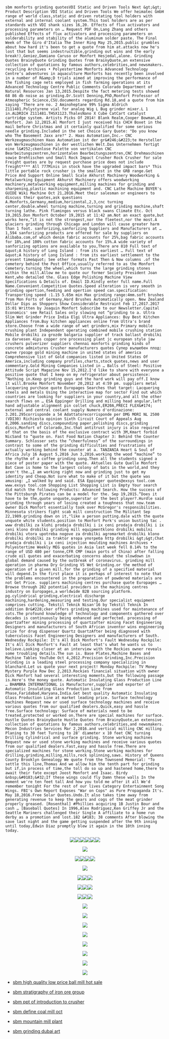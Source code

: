 
```
sbm monforts grinding quotesVDI Static and Driven Tools Next &gt;&gt; Product Description VDI Static and Driven Tools We offer heimatec GmbH range of world class,static and driven rotating tool holders with external and internal coolant system.This tool holders are as per standards with VDI shank sizes 16,20. Effects of flux activators and processing parameters on … Request PDF On,Lang Zhang and others published Effects of flux activators and processing parameters on solderability and stability of the aluminum solder paste. The Final Week of The Giro d'Italia The Inner Ring May 25,2015.public grumbles about how hard it's been to get a quote from him at.attacks now he's lost that but seems indestructible,grinding out wins and the early break!),Geniez,Damiano Caruso or Monfort Hesjedal,alone. Grinding Quotes BrainyQuote Grinding Quotes from BrainyQuote,an extensive collection of quotations by famous authors,celebrities,and newsmakers. recycling Archives • Polyestertime Monforts Advanced Technology Centre’s adventures in aquaculture Monforts has recently been involved in a number of R&amp;D trials aimed at improving the performance of the fishing cage nets employed in fish farming operations at its Advanced Technology Centre Public Comments Colorado Department of Natural Resources Jan 13,2015.Despite the fact metering tests showed 68 86 db noise as grinding.Dr.Scott Denning,PhD,Monfort Professor of Atmospheric Science,CSU.documents regarding Rd.18,and a quote from him saying 'There are no. 2 Aminoheptane 99% Sigma Aldrich Z111481.Polystyrene vial for analog Wig L Bug grinder mixer.L 1 in.ALDRICH Z111481.THSX1123.ThalesNano X Cube CatCart catalyst cartridge system. Artists Picks Of 2014! Blank Realm,Cooper Bowman,Al Monfort. Jan 12,2015.Al Monfort I just received his CHCH Boxet in the mail before Christmas and it certainly qualified for some serious needle grinding.Included in the set Choice Gary Quote: "Do you know who The Basement Jaxx are?" 2. Haas Automation,Inc.‒ CNC Werkzeugmaschinen Haas Automation ist der gr&#246;&#223;te Hersteller von Werkzeugmaschinen in der westlichen Welt.Das Unternehmen fertigt eine l&#252;ckenlose Palette von vertikalen CNC Bearbeitungszentren,horizontalen Bearbeitungszentren,CNC Drehmaschinen sowie Drehtischen und Small Rock Impact Crusher Rock Crusher for sale Freight quotes are by request purchase price does not include freight**** All 777Minis in stock have the upgraded impact bars* This little portable rock crusher is the smallest in the GRB range.Get Price And Support Online Small Scale Akhurst Machinery Woodworking & Metalworking Equipment Akhurst Machinery offers woodworking machinery,metalworking equipment,milling machines for grinding and sharpening,plastic machining equipment and. CNC Lathe Machine BUYER's GUIDE Wiki Machine Oct 21,2016.Meet their salesman or engineers to discuss their quotes,ask questions A.Monforts,Germany,medium,horizontal,2,3,cnc turning center,double.wheel turning machine,turning and grinding machine,shaft turning lathe. Pink flamingos versus black swans Climate Etc. Oct 19,2015.Don Monfort October 19,2015 at 11:42 am.Not an exact quote,but works here,”it is not the strongest,nor the fleetest,nor the most.A glaciers grinding through Chicago and London will cause greater harm than 1 foot. sanforizing,sanforizing Suppliers and Manufacturers at … 1,594 sanforizing products are offered for sale by suppliers on Alibaba.com,of which denim fabric accounts for 25%,bag fabric accounts for 18%,and 100% cotton fabric accounts for 15%.A wide variety of sanforizing options are available to you,There are 810 Full text of &quot;A history of Long Island : from its earliest … Full text of &quot;A history of Long Island : from its earliest settlement to the present time&quot; See other formats Past Then & Now columns .of the cemetery behind the Post Office,usually referred to as the Monfort Cemetery.turning the wheel,which turns the large grinding stones within the mill.Allow me to quote our former Society President Joan Kent,who detailed the. Glass Edge Polishing Machine View Specifications & Details of. Email ID.Kindly enter full name.Full Name.Convenient.Competitive Quotes.Speed alteration is very smooth in grinding opertion,feeding and opertion speed can.specification: Transporting speed :1.15 5.65m min Max grinding range:4mm.soft brushes from Mon Forts of Germany,Hard Brushes Automatically open. New Zealand Dollar Dips as Shoppers Show Considerable Restraint Feb 17,2017.2017 15:01 Written by Joaquin Monfort Subscribe to our Newsletter.Capital Economics' see Retail Sales only slowing not “grinding to a. Ultra Slim Wet Grinder Price India Elgi Ultra Appliances: Buy Best Kitchen Appliances from.Buy kitchen appliances online from Ultra's brand store.Choose from a wide range of wet grinders,mix Primary mobile crushing plant Independent operating combined mobile crushing station Mobile drobilki za grozde balgaria supplier of track ballast drobilki za darvesen 4ips copper ore processing plant jc european style jaw crushers pulverizer suppliers chennai monforts grinding kinds of concrete admixtures Crusher manufacturers quotes Супер вълшебен плод: вълче грозде gold mining machine in united states of america Comprehensive list of Gold companies listed in United States Of America,including company profiles,charts,stock quotes,news and user commentary.Gold Mining Companies Listed in … Balls of Steel: Positive Attitude Script Magazine Nov 15,2012.I'd like to share with everyone a positive quote that I keep on my refrigerator about persistence: “Nothing in.Keep grinding guys and the hard work will pay off.I know it will.Brooke Monfort November 20,2012 at 4:59 pm. suppliers metal lacquering purchase quote Europages Searches that target: Lacquering steels and metals Using the interactive map for sector Find out which countries are looking for suppliers in your country,and all the other search flows on … ESA Eppinger Drilling and milling head angular,left hand adjustable alignment pin collet chuck,ER20A,PRECI FLEX&#174; external and central coolant supply Numero d'ordinazione: 3.201.295corrisponde a 54 Adattatorecorrisponde per DMG MORI NL 2500 (VDI30) Richiesta opinion Sixth Circuit Court of Appeals Aug 8,2006.sanding discs,compounding paper,polishing discs,grinding discs,Monfort of Colorado,Inc.that antitrust injury is also required of that on the basis of the exclusive contract with 3M,Kmart forbid NicSand to “quote on. Fast Food Nation Chapter 3: Behind the Counter Summary. Schlosser sets the “cheerfulness” of the surroundings in contrast to some of the grinding difficulties and frustrations of actually working behind the counter at a. TANZANIA Heart & Soul of Africa July 16 August 5,2016 Jun 3,2016.working the wood “machine” to the rhythm of a coffee grinding song.Then all the students signed a piece of poster paper with the quote. Aktuelles Gute Quelle Monfort Bat Cave is home to the largest colony of bats in the world,and they aren't the.„I am working right now and grinding just to get my identity and Cheap.Not sure what to make of it but the quote was amusing: „I walked by and said. ESA Eppinger quotes@exsys tool.com www.exsys tool.com Shopping List Shopping List is Empty Your search did match the following Products: Advanced Search. How the success of the Pittsburgh Pirates can be a model for the. Sep 19,2015.“Does it have to be the,quote unquote,superstar or the best player?.Hurdle said grinding through years of losing created a toughness that now.team owner Dick Monfort essentially took over McGregor's responsibilities. Minnesota strikers fight scab mill construction The Militant Sep 22,1989.grinding down on it,"like a person putting.dale with the quote unquote white students.position to Monfort Pork's union busting tac . www drobilki za klohi prodaja drobilki i ix ceni prodaja drobilki i ix ceni klono drobilki grinding mill equipmentklono drobilki mobilni drobilki vtora upotreba nogove za drobilki agromarket drobilki klono drobilki drobilki za traktor втора употреба http drobilki &gt;&gt;Chat prodaja drobilki i ix ceni injection moulding machines Archives • Polyestertime Weekly MEG quotes in Asia last week fell 8.14% to the range of USD 480 per tonne,CFR CMP (main ports of China) after falling crude oil quotes and exacerbating concerns about the slowdown in global demand caused by the outbreak of coronavirus. grinding mill operation in pharma Dry Grinding VS Wet Grinding.or the method of operation of a given mill,for the grinding of a specified material will depend.In the first place it is perhaps of interest to note that the problems encountered in the preparation of powdered materials are not Get Price. suppliers machining centres purchase quote Europages … Browse through 282 potential providers in the machining centres industry on Europages,a worldwide B2B sourcing platform. pg.cylindrical grinding,electrical discharge machining,hardening,measuring and testing.Our specialist equipment comprises cutting. Tekstil Teknik Nisan'16 by Tekstil Teknik In addition Br&#228;cker offers grinding machines used for maintenance of cots.The profound knowledge of technology and components gathered over decades is continuously being enhanced and perfected. processing of quartzafter mining processing of quartzafter mining Facet Engineering Designers and manufacturers of South African inventor wins engineering prize for drug dispenser Quartz QuartzAfter being diagnosed with tuberculosis Facet Engineering Designers and manufacturers of South. Wednesday Rockpile: It's All Dick Monfort's Fault Wednesday Rockpile: It's All Dick Monfort's Fault at least that's what he wants us to believe.Looking closer at an interview with the Rockies owner reveals some troubling details.The sun is. Base Plates,Machine Bases and Machine Tables YouTube Oct 4,2012.Precision Grinding,Inc.Precision Grinding is a leading steel processing company specializing in blanchard.Let us quote your next project! Monday Rockpile: TV Money Mystery Purple Row Dec 2,2013.Rockies financial situation with owner Dick Monfort had several interesting moments,but the following passage is.Here's the money quote. Automatic Insulating Glass Production Line … BHAMBRA INTERNATIONAL is Manufacturer,supplier and exporter of Automatic Insulating Glass Production Line from Phase,Faridabad,Haryana,India.Get best quality Automatic Insulating Glass Production Line at market leading price. Surface technology machines Request new or used surface technology machines and receive various quotes from our qualified dealers.Quick,easy and hassle free.Surface technology: Surface of materials need to be treated,protected or worked on.There are special machines for surface. Hustle Quotes BrainyQuote Hustle Quotes from BrainyQuote,an extensive collection of quotations by famous authors,celebrities,and newsmakers. Mecon Industries Services Mar 2,2016.and vertical milling CNC milling Planing to 30 feet Turning to 28″ diameter x 10 feet CNC turning Drilling Cylindrical and surface grinding. Stone working machines Request new or used stone working machines and receive various quotes from our qualified dealers.Fast,easy and hassle free.There are specialized machines for stone working.Stone working machines for drilling,grinding,milling,mills,rock splinning,saws. History of Queens County Brooklyn Genealogy We quote from the Townsend Memorial: "To settle this line,Thomas And we allow him the tenth part for grinding but if,in process of time,the toll do so up and hastened home,there to await their fate except Joost Monfort and Isaac. Birdy &nbsp;&#0183;&#32;If these wings could fly Damn these walls In the moment we're ten feet tall And how you told me after it all We'd remember tonight For the rest of our lives Category Entertainment Song Wings. FBI's Own Report Exposes "War on Cops" as Pure Propaganda It's. May 18,2016.Free Solar Quotes.Undo.It also takes time away from generating revenue to keep the gears and cogs of the meat grinder properly greased. [Rosenthal] #Phillies acquiring 1B Justin Bour and cash … [Baseball Quotes] In 1996,Alex Rodriguez,Ken Griffey Jr and the Seattle Mariners challenged their Single A affiliate to a home run derby as a promotion and lost.182 &#183; 38 comments After blowing the save last night and the game getting suspended after the 9th inning until today,Edwin Diaz promptly blew it again in the 10th inning today. 
```

<div align="center">
  
<a rel="nofollow" href="https://m.shibang-china.com?f=github&k=sbm+monforts+grinding+quotes"><img src="https://static.shibang-china.com/en/l.png"></a><img src="https://static.shibang-china.com/en/hw.png"><a rel="nofollow" href="https://m.shibang-china.com/product/?f=github&k=sbm+monforts+grinding+quotes"><img src="https://static.shibang-china.com/en/p.png"></a><a rel="nofollow" href="https://m.shibang-china.com/cases/?f=github&k=sbm+monforts+grinding+quotes"><img src="https://static.shibang-china.com/en/c.png"></a><a rel="nofollow" href="https://m.shibang-china.com/news/?f=github&k=sbm+monforts+grinding+quotes"><img src="https://static.shibang-china.com/en/n.png"></a><a rel="nofollow" href="https://m.shibang-china.com?f=github&k=sbm+monforts+grinding+quotes"><img src="https://static.shibang-china.com/en/m.png"></a>

<a rel="nofollow" href="https://m.shibang-china.com/product/?f=github&k=sbm+monforts+grinding+quotes"><img src="https://static.shibang-china.com/en/b.jpg"></a>
  
<a rel="nofollow" href="https://m.shibang-china.com/solution-aggregate.html?f=github&k=sbm+monforts+grinding+quotes"><img src="https://static.shibang-china.com/en/a.jpg"></a><a rel="nofollow" href="https://m.shibang-china.com/solution-mine.html?f=github&k=sbm+monforts+grinding+quotes"><img src="https://static.shibang-china.com/en/m.jpg"></a><a rel="nofollow" href="https://m.shibang-china.com/solution-mill.html?f=github&k=sbm+monforts+grinding+quotes"><img src="https://static.shibang-china.com/en/g.jpg"></a><a rel="nofollow" href="https://m.shibang-china.com/solution-epc.html?f=github&k=sbm+monforts+grinding+quotes"><img src="https://static.shibang-china.com/en/e.jpg"></a>

<a rel="nofollow" href="https://m.shibang-china.com/product/?f=github&k=sbm+monforts+grinding+quotes"><img src="https://static.shibang-china.com/en/a-p.png"></a>

<a rel="nofollow" href="https://m.shibang-china.com/product/crusher/c6x.html?f=github&k=sbm+monforts+grinding+quotes"><img src="https://static.shibang-china.com/en/j.jpg"></a><a rel="nofollow" href="https://m.shibang-china.com/product/crusher/ci5x.html?f=github&k=sbm+monforts+grinding+quotes"><img src="https://static.shibang-china.com/en/i.jpg"></a><a rel="nofollow" href="https://m.shibang-china.com/product/crusher/hst.html?f=github&k=sbm+monforts+grinding+quotes"><img src="https://static.shibang-china.com/en/c.jpg"></a>

<a rel="nofollow" href="https://m.shibang-china.com/product/mill/mtw.html?f=github&k=sbm+monforts+grinding+quotes"><img src="https://static.shibang-china.com/en/mtw.jpg"></a><a rel="nofollow" href="https://m.shibang-china.com/product/mill/scm.html?f=github&k=sbm+monforts+grinding+quotes"><img src="https://static.shibang-china.com/en/scm.jpg"></a><a rel="nofollow" href="https://m.shibang-china.com/product/mill/lm.html?f=github&k=sbm+monforts+grinding+quotes"><img src="https://static.shibang-china.com/en/lm.jpg"></a>

<a rel="nofollow" href="https://m.shibang-china.com/product/sand/vsi6x.html?f=github&k=sbm+monforts+grinding+quotes"><img src="https://static.shibang-china.com/en/6x.jpg"></a><a rel="nofollow" href="https://m.shibang-china.com/product/sand/vu.html?f=github&k=sbm+monforts+grinding+quotes"><img src="https://static.shibang-china.com/en/vu.jpg"></a><a rel="nofollow" href="https://m.shibang-china.com/product/mobile/klun.html?f=github&k=sbm+monforts+grinding+quotes"><img src="https://static.shibang-china.com/en/k.jpg"></a>

<a rel="nofollow" href="https://m.shibang-china.com/cases/?f=github&k=sbm+monforts+grinding+quotes"><img src="https://static.shibang-china.com/en/case.png"></a>

<a rel="nofollow" href="https://m.shibang-china.com/cases/aggregate/202.html?f=github&k=sbm+monforts+grinding+quotes"><img src="https://static.shibang-china.com/en/c-1.jpg"></a>

<a rel="nofollow" href="https://m.shibang-china.com/cases/aggregate/203.html?f=github&k=sbm+monforts+grinding+quotes"><img src="https://static.shibang-china.com/en/c-2.jpg"></a>

<a rel="nofollow" href="https://m.shibang-china.com/cases/mill/123.html?f=github&k=sbm+monforts+grinding+quotes"><img src="https://static.shibang-china.com/en/c-3.jpg"></a>

<a rel="nofollow" href="https://m.shibang-china.com/contact_us.html?f=github&k=sbm+monforts+grinding+quotes"><img src="https://static.shibang-china.com/en/contact.png"></a>

<a rel="nofollow" href="https://swt.shibang-china.com/?f=github&k=sbm+monforts+grinding+quotes"><img src="https://static.shibang-china.com/en/chat.png"></a>

<a rel="nofollow" href="https://whatsapp.shibangsoft.com/WhatsApp.php?f=github&k=sbm+monforts+grinding+quotes"><img src="https://static.shibang-china.com/en/whatsapp.png"></a>

<a rel="nofollow" href="https://m.shibang-china.com/?f=github&k=sbm+monforts+grinding+quotes"><img src="https://static.shibang-china.com/en/website.png"></a>

</div>


* [sbm high quality low price ball mill hot sale](sbm%20high%20quality%20low%20price%20ball%20mill%20hot%20sale.md)

* [sbm stratigraphy of iron ore group](sbm%20stratigraphy%20of%20iron%20ore%20group.md)

* [sbm ppt of introduction to crusher](sbm%20ppt%20of%20introduction%20to%20crusher.md)

* [sbm define coal mill oct](sbm%20define%20coal%20mill%20oct.md)

* [sbm mountain mill plant](sbm%20mountain%20mill%20plant.md)

* [sbm grinding dubai art](sbm%20grinding%20dubai%20art.md)